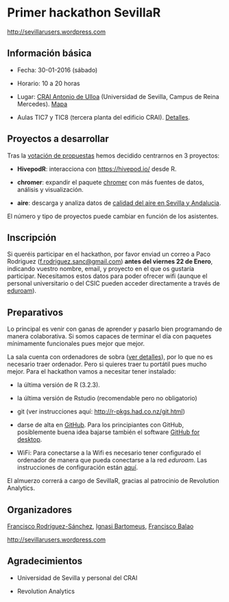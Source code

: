 # Primer hackathon SevillaR

http://sevillarusers.wordpress.com



## Información básica

- Fecha: 30-01-2016 (sábado)

- Horario: 10 a 20 horas

- Lugar: [CRAI Antonio de Ulloa](http://bib.us.es/ulloa/) (Universidad de Sevilla, Campus de Reina Mercedes). [Mapa](https://www.google.es/maps/place/37%C2%B021'36.0%22N+5%C2%B059'12.8%22W/@37.360003,-5.9876184,18z/data=!3m1!4b1!4m2!3m1!1s0x0:0x0)

- Aulas TIC7 y TIC8 (tercera planta del edificio CRAI). [Detalles](http://apoyotic.us.es/reservas/craiau/infoaulas/Tercera.html).


## Proyectos a desarrollar

Tras la [votación de propuestas](http://doodle.com/poll/7n5seyimh3emn6tp) hemos decidido centrarnos en 3 proyectos:

- **HivepodR**: interacciona con https://hivepod.io/ desde R.

- **chromer**: expandir el paquete [chromer](http://bit.ly/1QuAqiT) con más fuentes de datos, análisis y visualización.

- **aire**: descarga y analiza datos de [calidad del aire en Sevilla y Andalucia](http://www.juntadeandalucia.es/medioambiente/site/rediam/menuitem.04dc44281e5d53cf8ca78ca731525ea0/?vgnextoid=7e612e07c3dc4010VgnVCM1000000624e50aRCRD&vgnthirdoid=b31fb19c7acf2010VgnVCM1000001625e50aRCRD).


El número y tipo de proyectos puede cambiar en función de los asistentes.


## Inscripción

Si queréis participar en el hackathon, por favor enviad un correo a Paco Rodriguez (f.rodriguez.sanc@gmail.com) **antes del viernes 22 de Enero**, indicando vuestro nombre, email, y proyecto en el que os gustaría participar. Necesitamos estos datos para poder ofrecer wifi (aunque el personal universitario o del CSIC pueden acceder directamente a través de [eduroam](http://www.eduroam.es/instituciones.es.php)).


## Preparativos

Lo principal es venir con ganas de aprender y pasarlo bien programando de manera colaborativa. Si somos capaces de terminar el día con paquetes mínimamente funcionales pues mejor que mejor.

La sala cuenta con ordenadores de sobra ([ver detalles](http://apoyotic.us.es/reservas/craiau/infoaulas/Tercera.html)), por lo que no es necesario traer ordenador. Pero si quieres traer tu portátil pues mucho mejor. Para el hackathon vamos a necesitar tener instalado:

- la última versión de R (3.2.3). 

- la última versión de Rstudio (recomendable pero no obligatorio)

- git (ver instrucciones aquí: http://r-pkgs.had.co.nz/git.html)

- darse de alta en [GitHub](https://github.com). Para los principiantes con GitHub, posiblemente buena idea bajarse también el software [GitHub for desktop](https://desktop.github.com/).

- WiFi: Para conectarse a la Wifi es necesario tener configurado el ordenador de manera que pueda conectarse a la red *eduroam*. Las instrucciones de configuración están [aquí](http://www.reinus.us.es/ssid-eduroam.es.html).


El almuerzo correrá a cargo de SevillaR, gracias al patrocinio de Revolution Analytics.


## Organizadores

[Francisco Rodríguez-Sánchez](https://sites.google.com/site/rodriguezsanchezf/), [Ignasi Bartomeus](http://bartomeuslab.com/), [Francisco Balao](http://personal.us.es/fbalao/) 

http://sevillarusers.wordpress.com


## Agradecimientos

- Universidad de Sevilla y personal del CRAI

- Revolution Analytics




